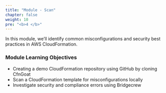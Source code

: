 ```yaml
---
title: "Module - Scan"
chapter: false
weight: 10
pre: "<b>4 </b>"
---
```


In this module, we’ll identify common misconfigurations and security best practices in AWS CloudFormation.

### Module Learning Objectives

- Creating a demo CloudFormation repository using GitHub by cloning CfnGoat
- Scan a CloudFormation template for misconfigurations locally
- Investigate security and compliance errors using Bridgecrew

